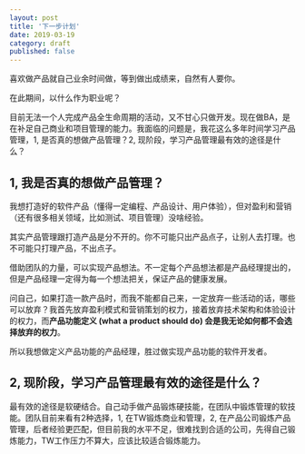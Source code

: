 ```yaml
---
layout: post
title: '下一步计划'
date: 2019-03-19
category: draft
published: false
---
```


喜欢做产品就自己业余时间做，等到做出成绩来，自然有人要你。

在此期间，以什么作为职业呢？

目前无法一个人完成产品全生命周期的活动，又不甘心只做开发。现在做BA，是在补足自己商业和项目管理的能力。我面临的问题是，我花这么多年时间学习产品管理，1, 是否真的想做产品管理？2, 现阶段，学习产品管理最有效的途径是什么？

## 1, 我是否真的想做产品管理？

我想打造好的软件产品（懂得一定编程、产品设计、用户体验），但对盈利和营销（还有很多相关领域，比如测试、项目管理）没啥经验。

其实产品管理跟打造产品是分不开的。你不可能只出产品点子，让别人去打理。也不可能只打理产品，不出点子。

借助团队的力量，可以实现产品想法。不一定每个产品想法都是产品经理提出的，但是产品经理一定得为每一个想法把关，保证产品的健康发展。

问自己，如果打造一款产品时，而我不能都自己来，一定放弃一些活动的话，哪些可以放弃？我首先放弃盈利模式和营销策划的权力，接着放弃技术架构和体验设计的权力，而**产品功能定义 (what a product should do) 会是我无论如何都不会选择放弃的权力**。

所以我想做定义产品功能的产品经理，胜过做实现产品功能的软件开发者。

## 2, 现阶段，学习产品管理最有效的途径是什么？

最有效的途径是软硬结合。自己动手做产品锻炼硬技能，在团队中锻炼管理的软技能。团队目前来看有2种选择，1, 在TW锻炼商业和管理，2, 在产品公司锻炼产品管理，后者经验更匹配，但目前我的水平不足，很难找到合适的公司，先得自己锻炼能力，TW工作压力不算大，应该比较适合锻炼能力。
